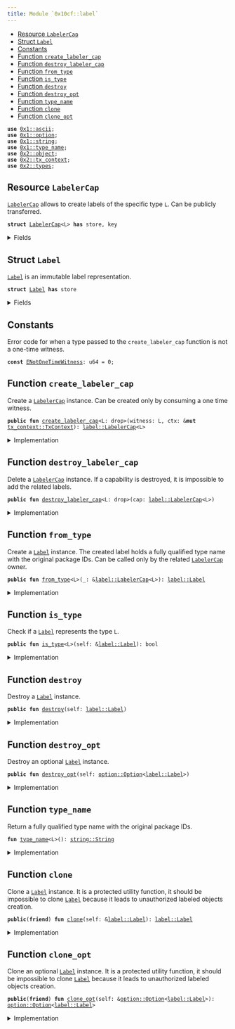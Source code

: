 ```yaml
---
title: Module `0x10cf::label`
---
```




-  [Resource `LabelerCap`](#0x10cf_label_LabelerCap)
-  [Struct `Label`](#0x10cf_label_Label)
-  [Constants](#@Constants_0)
-  [Function `create_labeler_cap`](#0x10cf_label_create_labeler_cap)
-  [Function `destroy_labeler_cap`](#0x10cf_label_destroy_labeler_cap)
-  [Function `from_type`](#0x10cf_label_from_type)
-  [Function `is_type`](#0x10cf_label_is_type)
-  [Function `destroy`](#0x10cf_label_destroy)
-  [Function `destroy_opt`](#0x10cf_label_destroy_opt)
-  [Function `type_name`](#0x10cf_label_type_name)
-  [Function `clone`](#0x10cf_label_clone)
-  [Function `clone_opt`](#0x10cf_label_clone_opt)


<pre><code><b>use</b> <a href="../move-stdlib/ascii.md#0x1_ascii">0x1::ascii</a>;
<b>use</b> <a href="../move-stdlib/option.md#0x1_option">0x1::option</a>;
<b>use</b> <a href="../move-stdlib/string.md#0x1_string">0x1::string</a>;
<b>use</b> <a href="../move-stdlib/type_name.md#0x1_type_name">0x1::type_name</a>;
<b>use</b> <a href="../sui-framework/object.md#0x2_object">0x2::object</a>;
<b>use</b> <a href="../sui-framework/tx_context.md#0x2_tx_context">0x2::tx_context</a>;
<b>use</b> <a href="../sui-framework/types.md#0x2_types">0x2::types</a>;
</code></pre>



<a name="0x10cf_label_LabelerCap"></a>

## Resource `LabelerCap`

<code><a href="label.md#0x10cf_label_LabelerCap">LabelerCap</a></code> allows to create labels of the specific type <code>L</code>.
Can be publicly transferred.


<pre><code><b>struct</b> <a href="label.md#0x10cf_label_LabelerCap">LabelerCap</a>&lt;L&gt; <b>has</b> store, key
</code></pre>



<details>
<summary>Fields</summary>


<dl>
<dt>
<code>id: <a href="../sui-framework/object.md#0x2_object_UID">object::UID</a></code>
</dt>
<dd>

</dd>
</dl>


</details>

<a name="0x10cf_label_Label"></a>

## Struct `Label`

<code><a href="label.md#0x10cf_label_Label">Label</a></code> is an immutable label representation.


<pre><code><b>struct</b> <a href="label.md#0x10cf_label_Label">Label</a> <b>has</b> store
</code></pre>



<details>
<summary>Fields</summary>


<dl>
<dt>
<code>value: <a href="../move-stdlib/string.md#0x1_string_String">string::String</a></code>
</dt>
<dd>
 A fully qualified type name with the original package IDs.
</dd>
</dl>


</details>

<a name="@Constants_0"></a>

## Constants


<a name="0x10cf_label_ENotOneTimeWitness"></a>

Error code for when a type passed to the <code>create_labeler_cap</code> function is not a one-time witness.


<pre><code><b>const</b> <a href="label.md#0x10cf_label_ENotOneTimeWitness">ENotOneTimeWitness</a>: u64 = 0;
</code></pre>



<a name="0x10cf_label_create_labeler_cap"></a>

## Function `create_labeler_cap`

Create a <code><a href="label.md#0x10cf_label_LabelerCap">LabelerCap</a></code> instance.
Can be created only by consuming a one time witness.


<pre><code><b>public</b> <b>fun</b> <a href="label.md#0x10cf_label_create_labeler_cap">create_labeler_cap</a>&lt;L: drop&gt;(witness: L, ctx: &<b>mut</b> <a href="../sui-framework/tx_context.md#0x2_tx_context_TxContext">tx_context::TxContext</a>): <a href="label.md#0x10cf_label_LabelerCap">label::LabelerCap</a>&lt;L&gt;
</code></pre>



<details>
<summary>Implementation</summary>


<pre><code><b>public</b> <b>fun</b> <a href="label.md#0x10cf_label_create_labeler_cap">create_labeler_cap</a>&lt;L: drop&gt;(witness: L, ctx: &<b>mut</b> TxContext): <a href="label.md#0x10cf_label_LabelerCap">LabelerCap</a>&lt;L&gt; {
    <b>assert</b>!(<a href="../sui-framework/types.md#0x2_types_is_one_time_witness">types::is_one_time_witness</a>(&witness), <a href="label.md#0x10cf_label_ENotOneTimeWitness">ENotOneTimeWitness</a>);

    <a href="label.md#0x10cf_label_LabelerCap">LabelerCap</a>&lt;L&gt; {
        id: <a href="../sui-framework/object.md#0x2_object_new">object::new</a>(ctx),
    }
}
</code></pre>



</details>

<a name="0x10cf_label_destroy_labeler_cap"></a>

## Function `destroy_labeler_cap`

Delete a <code><a href="label.md#0x10cf_label_LabelerCap">LabelerCap</a></code> instance.
If a capability is destroyed, it is impossible to add the related labels.


<pre><code><b>public</b> <b>fun</b> <a href="label.md#0x10cf_label_destroy_labeler_cap">destroy_labeler_cap</a>&lt;L: drop&gt;(cap: <a href="label.md#0x10cf_label_LabelerCap">label::LabelerCap</a>&lt;L&gt;)
</code></pre>



<details>
<summary>Implementation</summary>


<pre><code><b>public</b> <b>fun</b> <a href="label.md#0x10cf_label_destroy_labeler_cap">destroy_labeler_cap</a>&lt;L: drop&gt;(cap: <a href="label.md#0x10cf_label_LabelerCap">LabelerCap</a>&lt;L&gt;) {
    <b>let</b> <a href="label.md#0x10cf_label_LabelerCap">LabelerCap</a>&lt;L&gt; {
        id,
    } = cap;

    <a href="../sui-framework/object.md#0x2_object_delete">object::delete</a>(id);
}
</code></pre>



</details>

<a name="0x10cf_label_from_type"></a>

## Function `from_type`

Create a <code><a href="label.md#0x10cf_label_Label">Label</a></code> instance.
The created label holds a fully qualified type name with the original package IDs.
Can be called only by the related <code><a href="label.md#0x10cf_label_LabelerCap">LabelerCap</a></code> owner.


<pre><code><b>public</b> <b>fun</b> <a href="label.md#0x10cf_label_from_type">from_type</a>&lt;L&gt;(_: &<a href="label.md#0x10cf_label_LabelerCap">label::LabelerCap</a>&lt;L&gt;): <a href="label.md#0x10cf_label_Label">label::Label</a>
</code></pre>



<details>
<summary>Implementation</summary>


<pre><code><b>public</b> <b>fun</b> <a href="label.md#0x10cf_label_from_type">from_type</a>&lt;L&gt;(_: &<a href="label.md#0x10cf_label_LabelerCap">LabelerCap</a>&lt;L&gt;): <a href="label.md#0x10cf_label_Label">Label</a> {
    <a href="label.md#0x10cf_label_Label">Label</a> {
        value: <a href="../move-stdlib/type_name.md#0x1_type_name">type_name</a>&lt;L&gt;(),
    }
}
</code></pre>



</details>

<a name="0x10cf_label_is_type"></a>

## Function `is_type`

Check if a <code><a href="label.md#0x10cf_label_Label">Label</a></code> represents the type <code>L</code>.


<pre><code><b>public</b> <b>fun</b> <a href="label.md#0x10cf_label_is_type">is_type</a>&lt;L&gt;(self: &<a href="label.md#0x10cf_label_Label">label::Label</a>): bool
</code></pre>



<details>
<summary>Implementation</summary>


<pre><code><b>public</b> <b>fun</b> <a href="label.md#0x10cf_label_is_type">is_type</a>&lt;L&gt;(self: &<a href="label.md#0x10cf_label_Label">Label</a>): bool {
    self.value == <a href="../move-stdlib/type_name.md#0x1_type_name">type_name</a>&lt;L&gt;()
}
</code></pre>



</details>

<a name="0x10cf_label_destroy"></a>

## Function `destroy`

Destroy a <code><a href="label.md#0x10cf_label_Label">Label</a></code> instance.


<pre><code><b>public</b> <b>fun</b> <a href="label.md#0x10cf_label_destroy">destroy</a>(self: <a href="label.md#0x10cf_label_Label">label::Label</a>)
</code></pre>



<details>
<summary>Implementation</summary>


<pre><code><b>public</b> <b>fun</b> <a href="label.md#0x10cf_label_destroy">destroy</a>(self: <a href="label.md#0x10cf_label_Label">Label</a>) {
    <b>let</b> <a href="label.md#0x10cf_label_Label">Label</a> {
        value: _,
    } = self;
}
</code></pre>



</details>

<a name="0x10cf_label_destroy_opt"></a>

## Function `destroy_opt`

Destroy an optional <code><a href="label.md#0x10cf_label_Label">Label</a></code> instance.


<pre><code><b>public</b> <b>fun</b> <a href="label.md#0x10cf_label_destroy_opt">destroy_opt</a>(self: <a href="../move-stdlib/option.md#0x1_option_Option">option::Option</a>&lt;<a href="label.md#0x10cf_label_Label">label::Label</a>&gt;)
</code></pre>



<details>
<summary>Implementation</summary>


<pre><code><b>public</b> <b>fun</b> <a href="label.md#0x10cf_label_destroy_opt">destroy_opt</a>(self: Option&lt;<a href="label.md#0x10cf_label_Label">Label</a>&gt;) {
    <b>if</b> (self.is_some()) {
        <a href="label.md#0x10cf_label_destroy">destroy</a>(<a href="../move-stdlib/option.md#0x1_option_destroy_some">option::destroy_some</a>(self));
    }
    <b>else</b> {
        <a href="../move-stdlib/option.md#0x1_option_destroy_none">option::destroy_none</a>(self);
    };
}
</code></pre>



</details>

<a name="0x10cf_label_type_name"></a>

## Function `type_name`

Return a fully qualified type name with the original package IDs.


<pre><code><b>fun</b> <a href="../move-stdlib/type_name.md#0x1_type_name">type_name</a>&lt;L&gt;(): <a href="../move-stdlib/string.md#0x1_string_String">string::String</a>
</code></pre>



<details>
<summary>Implementation</summary>


<pre><code><b>fun</b> <a href="../move-stdlib/type_name.md#0x1_type_name">type_name</a>&lt;L&gt;(): String {
    <a href="../move-stdlib/string.md#0x1_string_from_ascii">string::from_ascii</a>(std::type_name::get_with_original_ids&lt;L&gt;().into_string())
}
</code></pre>



</details>

<a name="0x10cf_label_clone"></a>

## Function `clone`

Clone a <code><a href="label.md#0x10cf_label_Label">Label</a></code> instance.
It is a protected utility function, it should be impossible to clone <code><a href="label.md#0x10cf_label_Label">Label</a></code>
because it leads to unauthorized labeled objects creation.


<pre><code><b>public</b>(<b>friend</b>) <b>fun</b> <a href="label.md#0x10cf_label_clone">clone</a>(self: &<a href="label.md#0x10cf_label_Label">label::Label</a>): <a href="label.md#0x10cf_label_Label">label::Label</a>
</code></pre>



<details>
<summary>Implementation</summary>


<pre><code><b>public</b>(package) <b>fun</b> <a href="label.md#0x10cf_label_clone">clone</a>(self: &<a href="label.md#0x10cf_label_Label">Label</a>): <a href="label.md#0x10cf_label_Label">Label</a> {
    <a href="label.md#0x10cf_label_Label">Label</a> {
        value: self.value,
    }
}
</code></pre>



</details>

<a name="0x10cf_label_clone_opt"></a>

## Function `clone_opt`

Clone an optional <code><a href="label.md#0x10cf_label_Label">Label</a></code> instance.
It is a protected utility function, it should be impossible to clone <code><a href="label.md#0x10cf_label_Label">Label</a></code>
because it leads to unauthorized labeled objects creation.


<pre><code><b>public</b>(<b>friend</b>) <b>fun</b> <a href="label.md#0x10cf_label_clone_opt">clone_opt</a>(self: &<a href="../move-stdlib/option.md#0x1_option_Option">option::Option</a>&lt;<a href="label.md#0x10cf_label_Label">label::Label</a>&gt;): <a href="../move-stdlib/option.md#0x1_option_Option">option::Option</a>&lt;<a href="label.md#0x10cf_label_Label">label::Label</a>&gt;
</code></pre>



<details>
<summary>Implementation</summary>


<pre><code><b>public</b>(package) <b>fun</b> <a href="label.md#0x10cf_label_clone_opt">clone_opt</a>(self: &Option&lt;<a href="label.md#0x10cf_label_Label">Label</a>&gt;): Option&lt;<a href="label.md#0x10cf_label_Label">Label</a>&gt; {
    <b>if</b> (self.is_some()) {
        <a href="../move-stdlib/option.md#0x1_option_some">option::some</a>(<a href="label.md#0x10cf_label_clone">clone</a>(self.borrow()))
    }
    <b>else</b> {
        <a href="../move-stdlib/option.md#0x1_option_none">option::none</a>()
    }
}
</code></pre>



</details>
